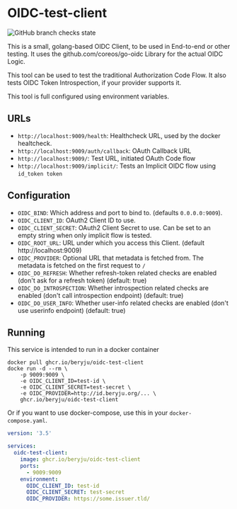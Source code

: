 # OIDC-test-client

![GitHub branch checks state](https://img.shields.io/github/checks-status/beryju/oidc-test-client/master?style=flat-square)

This is a small, golang-based OIDC Client, to be used in End-to-end or other testing. It uses the github.com/coreos/go-oidc Library for the actual OIDC Logic.

This tool can be used to test the traditional Authorization Code Flow. It also tests OIDC Token Introspection, if your provider supports it.

This tool is full configured using environment variables.

## URLs

- `http://localhost:9009/health`: Healthcheck URL, used by the docker healtcheck.
- `http://localhost:9009/auth/callback`: OAuth Callback URL
- `http://localhost:9009/`: Test URL, initiated OAuth Code flow
- `http://localhost:9009/implicit/`: Tests an Implicit OIDC flow using `id_token token`

## Configuration

- `OIDC_BIND`: Which address and port to bind to. (defaults `0.0.0.0:9009`).
- `OIDC_CLIENT_ID`: OAuth2 Client ID to use.
- `OIDC_CLIENT_SECRET`: OAuth2 Client Secret to use. Can be set to an empty string when only implicit flow is tested.
- `OIDC_ROOT_URL`: URL under which you access this Client. (default http://localhost:9009)
- `OIDC_PROVIDER`: Optional URL that metadata is fetched from. The metadata is fetched on the first request to `/`
- `OIDC_DO_REFRESH`: Whether refresh-token related checks are enabled (don't ask for a refresh token) (default: true)
- `OIDC_DO_INTROSPECTION`: Whether introspection related checks are enabled (don't call introspection endpoint) (default: true)
- `OIDC_DO_USER_INFO`: Whether user-info related checks are enabled (don't use userinfo endpoint) (default: true)

## Running

This service is intended to run in a docker container

```
docker pull ghcr.io/beryju/oidc-test-client
docke run -d --rm \
    -p 9009:9009 \
    -e OIDC_CLIENT_ID=test-id \
    -e OIDC_CLIENT_SECRET=test-secret \
    -e OIDC_PROVIDER=http://id.beryju.org/... \
    ghcr.io/beryju/oidc-test-client
```

Or if you want to use docker-compose, use this in your `docker-compose.yaml`.

```yaml
version: '3.5'

services:
  oidc-test-client:
    image: ghcr.io/beryju/oidc-test-client
    ports:
      - 9009:9009
    environment:
      OIDC_CLIENT_ID: test-id
      OIDC_CLIENT_SECRET: test-secret
      OIDC_PROVIDER: https://some.issuer.tld/
```

